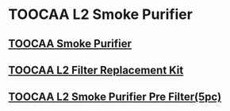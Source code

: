 ﻿---
sidebar_position: 5
sidebar_label: TOOCAA L2 Smoke Purifier
---
# TOOCAA L2 Smoke Purifier
## [TOOCAA Smoke Purifier](https://wiki.toocaa.com/en/toocaal2/TOOCAA%20L2%20Accessories/Smoke%20Purifier/smoke-purifier)
## [TOOCAA L2 Filter Replacement Kit](https://wiki.toocaa.com/en/toocaal2/TOOCAA%20L2%20Accessories/Smoke%20Purifier/filter-replacement-kit)
## [TOOCAA L2 Smoke Purifier Pre Filter(5pc)](https://wiki.toocaa.com/en/toocaal2/TOOCAA%20L2%20Accessories/Smoke%20Purifier/smoke-purifier-pre-filter-5pc)
